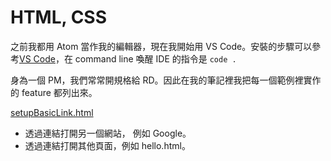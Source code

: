# HTML, CSS

之前我都用 Atom 當作我的編輯器，現在我開始用 VS Code。安裝的步驟可以參考[VS Code](https://code.visualstudio.com/docs/setup/mac)，在 command line 喚醒 IDE 的指令是 `code .`

身為一個 PM，我們常常開規格給 RD。因此在我的筆記裡我把每一個範例裡實作的 feature 都列出來。


[setupBasicLink.html](https://github.com/jeffrey1183/coding-notes/blob/master/My%20Practice/HTML/setupBasicLink.html)
* 透過連結打開另一個網站， 例如 Google。
* 透過連結打開其他頁面，例如 hello.html。
